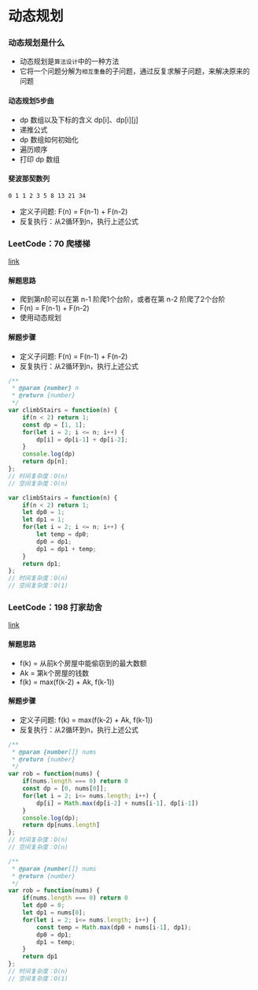 # 动态规划

### 动态规划是什么
- 动态规划是`算法设计`中的一种方法
- 它将一个问题分解为`相互重叠`的子问题，通过反复求解子问题，来解决原来的问题

#### 动态规划5步曲
- dp 数组以及下标的含义 dp[i]、dp[i][j]
- 递推公式
- dp 数组如何初始化
- 遍历顺序
- 打印 dp 数组

#### 斐波那契数列
```
0 1 1 2 3 5 8 13 21 34
```
- 定义子问题: F(n) = F(n-1) + F(n-2)
- 反复执行：从2循环到n，执行上述公式

### LeetCode：70 爬楼梯
[link](https://leetcode-cn.com/problems/climbing-stairs/)

#### 解题思路
- 爬到第n阶可以在第 n-1 阶爬1个台阶，或者在第 n-2 阶爬了2个台阶
- F(n) = F(n-1) + F(n-2)
- 使用动态规划

#### 解题步骤
- 定义子问题: F(n) = F(n-1) + F(n-2)
- 反复执行：从2循环到n，执行上述公式

```javascript
/**
 * @param {number} n
 * @return {number}
 */
var climbStairs = function(n) {
    if(n < 2) return 1;
    const dp = [1, 1];
    for(let i = 2; i <= n; i++) {
        dp[i] = dp[i-1] + dp[i-2];
    }
    console.log(dp)
    return dp[n];
};
// 时间复杂度：O(n)
// 空间复杂度：O(n)

var climbStairs = function(n) {
    if(n < 2) return 1;
    let dp0 = 1;
    let dp1 = 1;
    for(let i = 2; i <= n; i++) {
        let temp = dp0;
        dp0 = dp1;
        dp1 = dp1 + temp;
    }
    return dp1;
};
// 时间复杂度：O(n)
// 空间复杂度：O(1)
```

### LeetCode：198 打家劫舍
[link](https://leetcode-cn.com/problems/house-robber/)

#### 解题思路
- f(k) = 从前k个房屋中能偷窃到的最大数额
- Ak = 第k个房屋的钱数
- f(k) = max(f(k-2) + Ak, f(k-1))

#### 解题步骤
- 定义子问题: f(k) = max(f(k-2) + Ak, f(k-1))
- 反复执行：从2循环到n，执行上述公式

```javascript
/**
 * @param {number[]} nums
 * @return {number}
 */
var rob = function(nums) {
    if(nums.length === 0) return 0
    const dp = [0, nums[0]];
    for(let i = 2; i<= nums.length; i++) {
        dp[i] = Math.max(dp[i-2] + nums[i-1], dp[i-1])
    }
    console.log(dp);
    return dp[nums.length]
};
// 时间复杂度：O(n)
// 空间复杂度：O(n)

/**
 * @param {number[]} nums
 * @return {number}
 */
var rob = function(nums) {
    if(nums.length === 0) return 0
    let dp0 = 0;
    let dp1 = nums[0];
    for(let i = 2; i<= nums.length; i++) {
        const temp = Math.max(dp0 + nums[i-1], dp1);
        dp0 = dp1;
        dp1 = temp;
    }
    return dp1
};
// 时间复杂度：O(n)
// 空间复杂度：O(1)
```